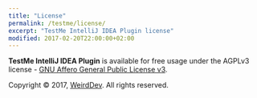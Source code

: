 ```yaml
---
title: "License"
permalink: /testme/license/
excerpt: "TestMe IntelliJ IDEA Plugin license"
modified: 2017-02-20T22:00:00+02:00
---
```


**TestMe IntelliJ IDEA Plugin** is available for free usage under the AGPLv3 license - <a rel="nofollow" href="https://www.gnu.org/licenses/agpl-3.0.en.html">GNU Affero General Public License v3</a>.

Copyright © 2017, [WeirdDev](http://weirddev.com). All rights reserved.